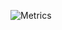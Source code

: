 ![Metrics](https://metrics.lecoq.io/Null-B?template=classic&base.metadata=0&isocalendar=1&languages=1&people=1&followup=1&notable=1&lines=1&isocalendar.duration=half-year&languages.limit=8&languages.sections=most-used&languages.colors=github&languages.threshold=0%25&languages.indepth=false&languages.recent.load=300&languages.recent.days=14&people.limit=24&people.size=28&people.types=followers%2C%20following&people.identicons=false&people.shuffle=false&followup.sections=repositories&notable.repositories=false&config.timezone=Europe%2FSkopje)

<!-- <h2> Programing Panguages <img src = "https://media2.giphy.com/media/QssGEmpkyEOhBCb7e1/giphy.gif?cid=ecf05e47a0n3gi1bfqntqmob8g9aid1oyj2wr3ds3mg700bl&rid=giphy.gif" width = 32px> </h2>

<a>
    <img width ='32px' src ='https://raw.githubusercontent.com/rahulbanerjee26/githubAboutMeGenerator/main/icons/python.svg'>
    <img width ='32px' src ='https://raw.githubusercontent.com/rahulbanerjee26/githubAboutMeGenerator/main/icons/html.svg'>
    <img width ='32px' src ='https://raw.githubusercontent.com/rahulbanerjee26/githubAboutMeGenerator/main/icons/css.svg'>
    <img width ='32px' src ='https://icongr.am/devicon/csharp-original.svg?size=128&color=currentColor'>
    <img width ='32px' src ='https://raw.githubusercontent.com/rahulbanerjee26/githubAboutMeGenerator/main/icons/cpp.svg'>
</a>
</br></br>

<h2> Apps for working <img src = "" width = 32px></h2>

<a>
    <img width ='32px' src ='https://icongr.am/devicon/visualstudio-plain.svg?size=128&color=currentColor'>
    <img width ='32px' src ='https://upload.wikimedia.org/wikipedia/commons/thumb/9/9a/Visual_Studio_Code_1.35_icon.svg/1024px-Visual_Studio_Code_1.35_icon.svg.png'>
    <img width ='32px' src ='https://resources.jetbrains.com/storage/products/rider/img/meta/rider_logo_300x300.png'>
    <img width ='32px' src ='https://resources.jetbrains.com/storage/products/pycharm/img/meta/pycharm_logo_300x300.png'>
</a>

<a>
    <img width ='32px' src ='https://raw.githubusercontent.com/rahulbanerjee26/githubAboutMeGenerator/main/icons/github.svg'>
    <img width ='32px' src ='https://raw.githubusercontent.com/rahulbanerjee26/githubAboutMeGenerator/main/icons/git.svg'>
</a>

<a>
    <img width ='32px' src ='https://raw.githubusercontent.com/rahulbanerjee26/githubAboutMeGenerator/main/icons/flutter.svg'></a>
    <a><img width ='32px' src ='https://raw.githubusercontent.com/rahulbanerjee26/githubAboutMeGenerator/main/icons/unity.svg'> </a>
    <a><img width ='32px' src ='https://raw.githubusercontent.com/rahulbanerjee26/githubAboutMeGenerator/main/icons/xamarin.svg'>
</a>
</br>

<h2>Frameworks <img src = "" width = 32px></h2>

<a>
    <img width ='32px' src ='https://raw.githubusercontent.com/rahulbanerjee26/githubAboutMeGenerator/main/icons/dotnet.svg'>
    <img width ='32px' src ='https://upload.wikimedia.org/wikipedia/commons/thumb/e/ee/.NET_Core_Logo.svg/1200px-.NET_Core_Logo.svg.png'>
    <img width ='32px' src ='https://newcastlebeach.org/images/wpf-icon-6.png'>
</a>

<a>
    <img width ='32px' src ='https://raw.githubusercontent.com/rahulbanerjee26/githubAboutMeGenerator/main/icons/discord.svg'>
    <img width ='32px' src ='https://icongr.am/devicon/heroku-original.svg?size=128&color=currentColor'>
</a>

<a>
    <img width ='32px' src ='https://raw.githubusercontent.com/rahulbanerjee26/githubAboutMeGenerator/main/icons/pytorch.svg'>
    <img width ='32px' src ='https://raw.githubusercontent.com/rahulbanerjee26/githubAboutMeGenerator/main/icons/tensorflow.svg'>
    <img width ='32px' src ='https://raw.githubusercontent.com/rahulbanerjee26/githubAboutMeGenerator/main/icons/flask.svg'>
</a> -->




